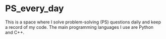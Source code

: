 # PS_every_day

This is a space where I solve problem-solving (PS) questions daily and keep a record of my code.
The main programming languages I use are Python and C++.
